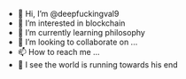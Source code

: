 - 👋 Hi, I’m @deepfuckingval9
- 👀 I’m interested in blockchain
- 🌱 I’m currently learning philosophy
- 💞️ I’m looking to collaborate on ...
- 📫 How to reach me ...
- 👀 I see the world is running towards his end
<!---
deepfuckingval9/deepfuckingval9 is a ✨ special ✨ repository because its `README.md` (this file) appears on your GitHub profile.
You can click the Preview link to take a look at your changes.
--->
